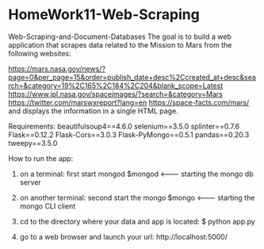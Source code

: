 # HomeWork11-Web-Scraping

Web-Scraping-and-Document-Databases
The goal is to build a web application that scrapes data related to the Mission to Mars from the following websites:

https://mars.nasa.gov/news/?page=0&per_page=15&order=publish_date+desc%2Ccreated_at+desc&search=&category=19%2C165%2C184%2C204&blank_scope=Latest
https://www.jpl.nasa.gov/spaceimages/?search=&category=Mars
https://twitter.com/marswxreport?lang=en
https://space-facts.com/mars/
and displays the information in a single HTML page.

Requirements:
beautifulsoup4==4.6.0
selenium==3.5.0
splinter==0.7.6
Flask==0.12.2
Flask-Cors==3.0.3
Flask-PyMongo==0.5.1
pandas==0.20.3
tweepy==3.5.0

How to run the app:
1) on a terminal:
    first start mongod 
    $mongod  <--- starting the mongo db server

2) on another terminal:
    second start the mongo 
   $mongo <--- starting the mongo CLI client

3) cd to the directory where your data and app is located:
    $ python app.py

4) go to a web browser and launch your url:
   http://localhost:5000/




